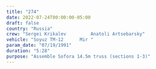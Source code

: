 ```yaml
---
title: "274"
date: 2022-07-24T00:00:00-05:00
draft: false
country: "Russia"
crew: "Sergei Krikalev         Anatoli Artsebarsky"
vehicle: "Soyuz TM-12      Mir "
param_date: "07/19/1991"
duration: "5:28"
purpose: "Assemble Sofora 14.5m truss (sections 1-3)"
---
```

